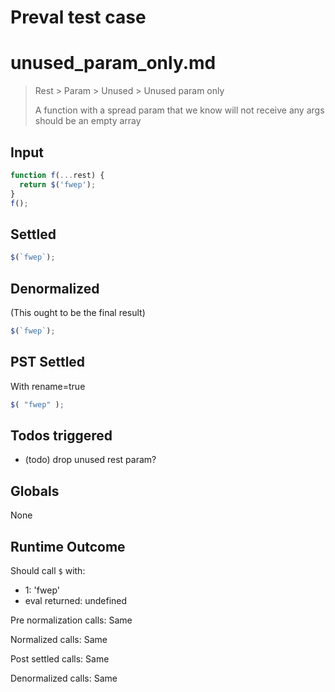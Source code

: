 # Preval test case

# unused_param_only.md

> Rest > Param > Unused > Unused param only
>
> A function with a spread param that we know will not receive any args should be an empty array

## Input

`````js filename=intro
function f(...rest) {
  return $('fwep');
}
f();
`````


## Settled


`````js filename=intro
$(`fwep`);
`````


## Denormalized
(This ought to be the final result)

`````js filename=intro
$(`fwep`);
`````


## PST Settled
With rename=true

`````js filename=intro
$( "fwep" );
`````


## Todos triggered


- (todo) drop unused rest param?


## Globals


None


## Runtime Outcome


Should call `$` with:
 - 1: 'fwep'
 - eval returned: undefined

Pre normalization calls: Same

Normalized calls: Same

Post settled calls: Same

Denormalized calls: Same
